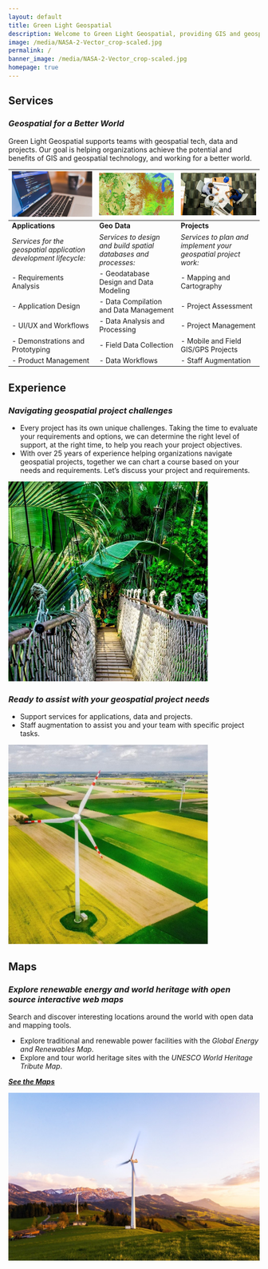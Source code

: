 ```yaml
---
layout: default
title: Green Light Geospatial
description: Welcome to Green Light Geospatial, providing GIS and geospatial services and support for your project.
image: /media/NASA-2-Vector_crop-scaled.jpg
permalink: /
banner_image: /media/NASA-2-Vector_crop-scaled.jpg
homepage: true
---
```

  
## Services
### *Geospatial for a Better World*

Green Light Geospatial supports teams with geospatial tech, data and projects. Our goal is helping organizations achieve the potential and benefits of GIS and geospatial technology, and working for a better world.

| <img src="media/Application-Design.jpg" alt="Application-Design" width="300">  | <img src="media/Landcover-600.jpg" alt="Geo Data" width="300"> | <img src="media/Project-Consulting.jpg" alt="Projects" width="400"> |
|----------|----------|----------|
| **Applications** | **Geo Data** | **Projects** |
|*Services for the geospatial application development lifecycle:*  |*Services to design and build spatial databases and processes:*  |*Services to plan and implement your geospatial project work:*  |
|- Requirements Analysis  |- Geodatabase Design and Data Modeling  |- Mapping and Cartography  |
|- Application Design  |- Data Compilation and Data Management  |- Project Assessment  |
|- UI/UX and Workflows  |- Data Analysis and Processing  |- Project Management  |
|- Demonstrations and Prototyping  |- Field Data Collection  |- Mobile and Field GIS/GPS Projects  |
|- Product Management  |- Data Workflows  |- Staff Augmentation  |


## Experience
### *Navigating geospatial project challenges*
- Every project has its own unique challenges. Taking the time to evaluate your requirements and options, we can determine the right level of support, at the right time, to help you reach your project objectives.
- With over 25 years of experience helping organizations navigate geospatial projects, together we can chart a course based on your needs and requirements. Let’s discuss your project and requirements.

<img src="media/Projects-bridge-800.jpg" alt="Bridge" width="400">

### *Ready to assist with your geospatial project needs*
* Support services for applications, data and projects.
* Staff augmentation to assist you and your team with specific project tasks.

<img src="media/windmills-square-800.jpg" alt="Wind turbine" width="400">

## Maps
### *Explore renewable energy and world heritage with open source interactive web maps*
Search and discover interesting locations around the world with open data and mapping tools.
* Explore traditional and renewable power facilities with the *Global Energy and Renewables Map*.
* Explore and tour world heritage sites with the *UNESCO World Heritage Tribute Map*.
  
[***See the Maps***](/maps.md)

<img src="media/wind-turbine-green_mountains.jpg" alt="Wind turbine mountains" width="800">

